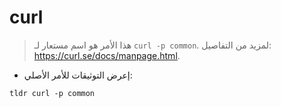 # curl

> هذا الأمر هو اسم مستعار لـ `curl -p common`.
> لمزيد من التفاصيل: <https://curl.se/docs/manpage.html>.

- إعرض التوثيقات للأمر الأصلي:

`tldr curl -p common`
